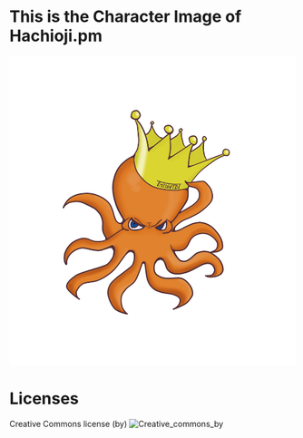 # This is the Character Image of Hachioji.pm
![Hachioji_pm_logo](/img/hachioji_pm.jpg)

# Licenses
Creative Commons license (by) ![Creative_commons_by](http://upload.wikimedia.org/wikipedia/commons/6/64/CC-BY.png)
